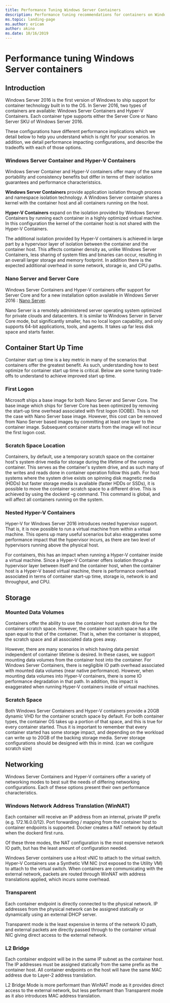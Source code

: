 ```yaml
---
title: Performance Tuning Windows Server Containers
description: Performance tuning recommendations for containers on Windows Server 16
ms.topic: landing-page
ms.author: ericam
author: akino
ms.date: 10/16/2019
---
```


# Performance tuning Windows Server containers

## Introduction
Windows Server 2016 is the first version of Windows to ship support for container technology built in to the OS. In Server 2016, two types of containers are available: Windows Server Containers and Hyper-V Containers. Each container type supports either the Server Core or Nano Server SKU of Windows Server 2016.

These configurations have different performance implications which we detail below to help you understand which is right for your scenarios. In addition, we detail performance impacting configurations, and describe the tradeoffs with each of those options.

### Windows Server Container and Hyper-V Containers

Windows Server Container and Hyper-V containers offer many of the same portability and consistency benefits but differ in terms of their isolation guarantees and performance characteristsics.

**Windows Server Containers** provide application isolation through process and namespace isolation technology. A Windows Server container shares a kernel with the container host and all containers running on the host.

**Hyper-V Containers** expand on the isolation provided by Windows Server Containers by running each container in a highly optimized virtual machine. In this configuration the kernel of the container host is not shared with the Hyper-V Containers.

The additional isolation provided by Hyper-V containers is achieved in large part by a hypervisor layer of isolation between the container and the container host. This affects container density as, unlike Windows Server Containers, less sharing of system files and binaries can occur, resulting in an overall larger storage and memory footprint. In addition there is the expected additional overhead in some network, storage io, and CPU paths.

### Nano Server and Server Core

Windows Server Containers and Hyper-V containers offer support for Server Core and for a new installation option available in Windows Server 2016 : [Nano Server](https://technet.microsoft.com/windows-server-docs/compute/nano-server/getting-started-with-nano-server).

Nano Server is a remotely administered server operating system optimized for private clouds and datacenters. It is similar to Windows Server in Server Core mode, but significantly smaller, has no local logon capability, and only supports 64-bit applications, tools, and agents. It takes up far less disk space and starts faster.

## Container Start Up Time
Container start up time is a key metric in many of the scenarios that containers offer the greatest benefit. As such, understanding how to best optimize for container start up time is critical. Below are some tuning trade-offs to understand to achieve improved start up time.

### First Logon

Microsoft ships a base image for both Nano Server and Server Core. The base image which ships for Server Core has been optimized by removing the start-up time overhead associated with first logon (OOBE). This is not the case with Nano Server base image. However, this cost can be removed from Nano Server based images by committing at least one layer to the container image. Subsequent container starts from the image will not incur the first logon cost.
### Scratch Space Location

Containers, by default, use a temporary scratch space on the container host's system drive media for storage during the lifetime of the running container. This serves as the container's system drive, and as such many of the writes and reads done in container operation follow this path. For host systems where the system drive exists on spinning disk magnetic media (HDDs) but faster storage media is available (faster HDDs or SSDs), it is possible to move the container scratch space to a different drive. This is achieved by using the dockerd –g command. This command is global, and will affect all containers running on the system.

### Nested Hyper-V Containers
Hyper-V for Windows Server 2016 introduces nested hypervisor support. That is, it is now possible to run a virtual machine from within a virtual machine. This opens up many useful scenarios but also exaggerates some performance impact that the hypervisor incurs, as there are two level of hypervisors running above the physical host.

For containers, this has an impact when running a Hyper-V container inside a virtual machine. Since a Hyper-V Container offers isolation through a hypervisor layer between itself and the container host, when the container host is a Hyper-V based virtual machine, there is performance overhead associated in terms of container start-up time, storage io, network io and throughput, and CPU.

## Storage
### Mounted Data Volumes

Containers offer the ability to use the container host system drive for the container scratch space. However, the container scratch space has a life span equal to that of the container. That is, when the container is stopped, the scratch space and all associated data goes away.

However, there are many scenarios in which having data persist independent of container lifetime is desired. In these cases, we support mounting data volumes from the container host into the container. For Windows Server Containers, there is negligible IO path overhead associated with mounted data volumes (near native performance). However, when mounting data volumes into Hyper-V containers, there is some IO performance degradation in that path. In addition, this impact is exaggerated when running Hyper-V containers inside of virtual machines.

### Scratch Space

Both Windows Server Containers and Hyper-V containers provide a 20GB dynamic VHD for the container scratch space by default. For both container types, the container OS takes up a portion of that space, and this is true for every container started. Thus it is important to remember that every container started has some storage impact, and depending on the workload can write up to 20GB of the backing storage media. Server storage configurations should be designed with this in mind.
(can we configure scratch size)

## Networking
Windows Server Containers and Hyper-V containers offer a variety of networking modes to best suit the needs of differing networking configurations. Each of these options present their own performance characteristics.

### Windows Network Address Translation (WinNAT)

Each container will receive an IP address from an internal, private IP prefix (e.g. 172.16.0.0/12). Port forwarding / mapping from the container host to container endpoints is supported. Docker creates a NAT network by default when the dockerd first runs.

Of these three modes, the NAT configuration is the most expensive network IO path, but has the least amount of configuration needed.

Windows Server containers use a Host vNIC to attach to the virtual switch. Hyper-V Containers use a Synthetic VM NIC (not exposed to the Utility VM) to attach to the virtual switch. When containers are communicating with the external network, packets are routed through WinNAT with address translations applied, which incurs some overhead.

### Transparent

Each container endpoint is directly connected to the physical network. IP addresses from the physical network can be assigned statically or dynamically using an external DHCP server.

Transparent mode is the least expensive in terms of the network IO path, and external packets are directly passed through to the container virtual NIC giving direct access to the external network.

### L2 Bridge
Each container endpoint will be in the same IP subnet as the container host. The IP addresses must be assigned statically from the same prefix as the container host. All container endpoints on the host will have the same MAC address due to Layer-2 address translation.

L2 Bridge Mode is more performant than WinNAT mode as it provides direct access to the external network, but less performant than Transparent mode as it also introduces MAC address translation.




